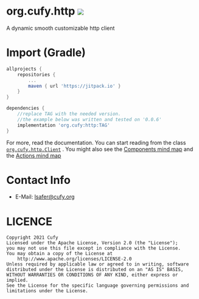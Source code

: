 # org.cufy.http [![](https://jitpack.io/v/org.cufy/http.svg)](https://jitpack.io/#org.cufy/http)

A dynamic smooth customizable http client

# Import (Gradle)

```gradle
allprojects {
    repositories {
        ...
        maven { url 'https://jitpack.io' }
    }
}

dependencies {
    //replace TAG with the needed version.
    //the example below was written and tested on '0.0.6'
    implementation 'org.cufy:http:TAG'
}
```

For more, read the documentation. You can start reading from the
class [`org.cufy.http.Client`](https://github.com/cufyorg/http/blob/master/src/main/java/org/cufy/http/connect/Client.java)
. You might also see
the [Components mind map](https://github.com/cufyorg/http/blob/master/docs/components.svg)
and the
[Actions mind map](https://github.com/cufyorg/http/blob/master/docs/actions.svg)

# Contact Info

- E-Mail: lsafer@cufy.org

# LICENCE

```
Copyright 2021 Cufy
Licensed under the Apache License, Version 2.0 (the "License");
you may not use this file except in compliance with the License.
You may obtain a copy of the License at
    http://www.apache.org/licenses/LICENSE-2.0
Unless required by applicable law or agreed to in writing, software
distributed under the License is distributed on an "AS IS" BASIS,
WITHOUT WARRANTIES OR CONDITIONS OF ANY KIND, either express or implied.
See the License for the specific language governing permissions and
limitations under the License.
```
